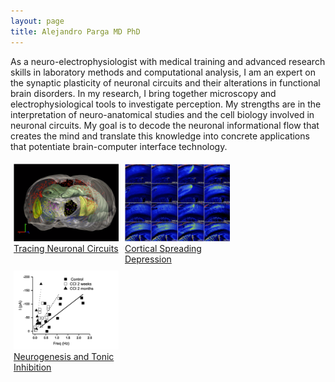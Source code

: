 ```yaml
---
layout: page
title: Alejandro Parga MD PhD
---
```


As a neuro-electrophysiologist with medical training and advanced research skills in laboratory methods and
computational analysis, I am an expert on the synaptic plasticity of neuronal circuits and their alterations in
functional brain disorders. In my research, I bring together microscopy and electrophysiological tools to
investigate perception. My strengths are in the interpretation of neuro-anatomical studies and the cell biology
involved in neuronal circuits. My goal is to decode the neuronal informational flow that creates the mind and
translate this knowledge into concrete applications that potentiate brain-computer interface technology.

<!--
<div class="w3-row-padding">
  <div class="w3-col s4">
    <a href="/pages/project1.html">
      <img src="/content/images/p1.png" class="img-responsive w3-hover-opacity" style="max-width:80%;height:auto;">
      <div class="w3-display-bottomleft w3-container w3-padding-16 w3-black">
        Tracing Neuronal Circuits
      </div>
    </a>
  </div>
  <div class="w3-col s4">
    <a href="/pages/project2.html">
      <img src="/content/images/p2.png" class="img-responsive w3-hover-opacity" style="max-width:80%;height:auto;">
    </a>
  </div>
  <div class="w3-col s4">
    <a href="/pages/project3.html">
      <img src="/content/images/p3.png" class="img-responsive w3-hover-opacity" style="max-width:80%;height:auto;">
    </a>
  </div>
</div>
-->

<div class="row"> 
  <div class="column">
    <a href="/pages/project1.html" title="Tracing Neuronal Circuits">
      <img src="/content/images/p1.png" class="img-responsive w3-hover-opacity" style="max-width:100%;height:auto;">
      <div class="w3-display-bottomleft w3-container w3-padding-16 w3-black">
        Tracing Neuronal Circuits
      </div>
    </a>
    </div>
  <div class="column">
    <a href="/pages/project2.html" title="Cortical Spreading Depression">
      <img src="/content/images/p2.png" class="img-responsive w3-hover-opacity" style="max-width:100%;height:auto;">
      <div class="w3-display-bottomleft w3-container w3-padding-16 w3-black">
        Cortical Spreading Depression
      </div>
    </a>
    </div> 
  <div class="column">
    <a href="/pages/project3.html" title="Neurogenesis and Tonic Inhibition">
      <img src="/content/images/p3.png" class="img-responsive w3-hover-opacity" style="max-width:100%;height:auto;">
      <div class="w3-display-bottomleft w3-container w3-padding-16 w3-black">
        Neurogenesis and Tonic Inhibition
      </div>
    </a>
    </div>
</div>

<style>
  /* Three image containers (use 25% for four, and 50% for two, etc) */
.column {
  float: left;
  width: 33.33%;
  padding: 5px;
}

/* Clear floats after image containers */
.row::after {
  content: "";
  clear: both;
  display: table;
}

@media screen and (max-width: 500px) {
  .column {
    width: 100%;
  }
}
</style>

<!--
<div class="row"> 
  <div class="column">
    <a href="/pages/project1.html">
      <img src="/content/images/p1.png" class="img-responsive w3-hover-opacity" style="max-width:100%;height:auto;">
    </a>
    </div>
  <div class="column">
    <a href="/pages/project2.html">
      <img src="/content/images/p2.png" class="img-responsive w3-hover-opacity" style="max-width:100%;height:auto;">
    </a>
    </div> 
  <div class="column">
    <a href="/pages/project3.html">
      <img src="/content/images/p3.png" class="img-responsive w3-hover-opacity" style="max-width:100%;height:auto;">
    </a>
    </div>
</div>

-->

